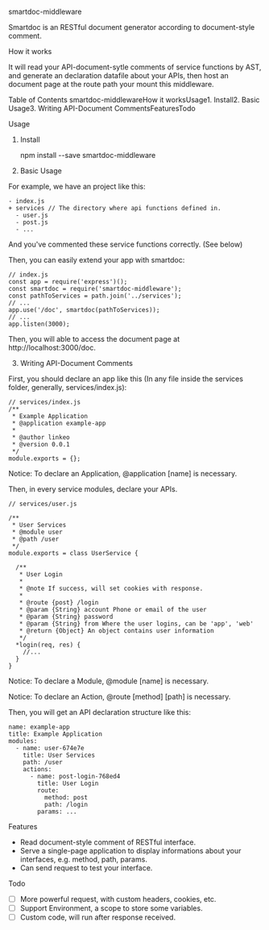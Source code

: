 smartdoc-middleware

Smartdoc is an RESTful document generator according to document-style comment.

How it works

It will read your API-document-sytle comments of service functions by AST, and generate an declaration datafile about your APIs, then host an document page at the route path your mount this middleware.

 Table of Contents smartdoc-middlewareHow it worksUsage1. Install2. Basic Usage3. Writing API-Document CommentsFeaturesTodo

Usage

1. Install

    npm install --save smartdoc-middleware

2. Basic Usage

For example, we have an project like this:

    - index.js
    + services // The directory where api functions defined in.
      - user.js
      - post.js
      - ...

And you've commented these service functions correctly. (See below)

Then, you can easily extend your app with smartdoc:

    // index.js
    const app = require('express')();
    const smartdoc = require('smartdoc-middleware');
    const pathToServices = path.join('../services');
    // ...
    app.use('/doc', smartdoc(pathToServices));
    // ...
    app.listen(3000);

Then, you will able to access the document page at http://localhost:3000/doc.

3. Writing API-Document Comments

First, you should declare an app like this (In any file inside the services folder, generally, services/index.js):

    // services/index.js
    /**
     * Example Application
     * @application example-app
     *
     * @author linkeo
     * @version 0.0.1
     */
    module.exports = {};

Notice: To declare an Application, @application [name] is necessary.

Then, in every service modules, declare your APIs.

    // services/user.js

    /**
     * User Services
     * @module user
     * @path /user
     */
    module.exports = class UserService {

      /**
       * User Login
       *
       * @note If success, will set cookies with response.
       *
       * @route {post} /login
       * @param {String} account Phone or email of the user
       * @param {String} password
       * @param {String} from Where the user logins, can be 'app', 'web'
       * @return {Object} An object contains user information
       */
      *login(req, res) {
        //...
      }
    }

Notice: To declare a Module, @module [name] is necessary.

Notice: To declare an Action, @route [method] [path] is necessary.

Then, you will get an API declaration structure like this:

    name: example-app
    title: Example Application
    modules:
      - name: user-674e7e
        title: User Services
        path: /user
        actions:
          - name: post-login-768ed4
          	title: User Login
          	route:
          	  method: post
          	  path: /login
          	params: ...



Features

-   Read document-style comment of RESTful interface.
-   Serve a single-page application to display informations about your interfaces, e.g. method, path, params.
-   Can send request to test your interface.

Todo

- [ ] More powerful request, with custom headers, cookies, etc.
- [ ] Support Environment, a scope to store some variables.
- [ ] Custom code, will run after response received.
